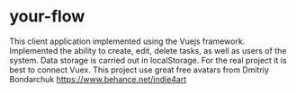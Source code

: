 # your-flow
This client application implemented using the Vuejs framework. Implemented the ability to create, edit, delete tasks, as well as users of the system. Data storage is carried out in localStorage. For the real project it is best to connect Vuex. This project use great free avatars from Dmitriy Bondarchuk https://www.behance.net/indie4art
